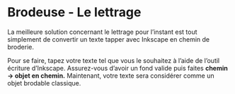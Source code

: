 # Brodeuse - Le lettrage

La meilleure solution concernant le lettrage pour l’instant est tout simplement de convertir un texte tapper avec Inkscape en chemin de broderie.

Pour se faire, tapez votre texte tel que vous le souhaitez à l’aide de l’outil écriture d’Inkscape.
Assurez-vous d’avoir un fond valide puis faites **chemin → objet en chemin.**
Maintenant, votre texte sera considérer comme un objet brodable classique.
